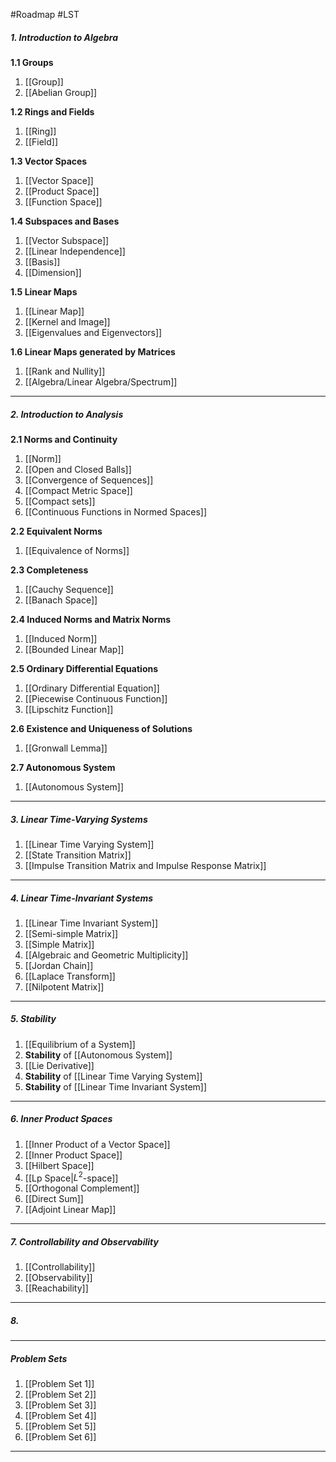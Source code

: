 #Roadmap #LST 

##### 1. Introduction to Algebra
**1.1 Groups**
1. [[Group]]
2. [[Abelian Group]]
   
**1.2 Rings and Fields**
1. [[Ring]]
2. [[Field]]

**1.3 Vector Spaces**
1. [[Vector Space]]
2. [[Product Space]]
4. [[Function Space]]

**1.4 Subspaces and Bases**
1. [[Vector Subspace]]
2. [[Linear Independence]]
3. [[Basis]]
4. [[Dimension]]

**1.5 Linear Maps**
1. [[Linear Map]]
2. [[Kernel and Image]]
3. [[Eigenvalues and Eigenvectors]]

**1.6 Linear Maps generated by Matrices**
1. [[Rank and Nullity]]
2. [[Algebra/Linear Algebra/Spectrum]]
---
##### 2. Introduction to Analysis
**2.1 Norms and Continuity**
1. [[Norm]]
2. [[Open and Closed Balls]]
3. [[Convergence of Sequences]]
4. [[Compact Metric Space]]
5. [[Compact sets]]
6. [[Continuous Functions in Normed Spaces]]

**2.2 Equivalent Norms**
1. [[Equivalence of Norms]]

**2.3 Completeness**
1. [[Cauchy Sequence]]
2. [[Banach Space]]

**2.4 Induced Norms and Matrix Norms**
1. [[Induced Norm]]
2. [[Bounded Linear Map]]

**2.5 Ordinary Differential Equations**
1. [[Ordinary Differential Equation]]
2. [[Piecewise Continuous Function]]
3. [[Lipschitz Function]]

**2.6 Existence and Uniqueness of Solutions**
1. [[Gronwall Lemma]]

**2.7 Autonomous System**
1. [[Autonomous System]]
---
##### 3. Linear Time-Varying Systems
1. [[Linear Time Varying System]]
2. [[State Transition Matrix]]
3. [[Impulse Transition Matrix and Impulse Response Matrix]]
---
##### 4. Linear Time-Invariant Systems
1. [[Linear Time Invariant System]]
2. [[Semi-simple Matrix]]
3. [[Simple Matrix]]
4. [[Algebraic and Geometric Multiplicity]]
5. [[Jordan Chain]]
6. [[Laplace Transform]]
7. [[Nilpotent Matrix]]
---
##### 5. Stability
1. [[Equilibrium of a System]]
2. **Stability** of [[Autonomous System]]
3. [[Lie Derivative]]
4. **Stability** of [[Linear Time Varying System]]
5. **Stability** of [[Linear Time Invariant System]]
---
##### 6. Inner Product Spaces
1. [[Inner Product of a Vector Space]]
2. [[Inner Product Space]]
3. [[Hilbert Space]]
4. [[Lp Space|$L^2$-space]]
5. [[Orthogonal Complement]]
6. [[Direct Sum]]
7. [[Adjoint Linear Map]]
---
##### 7. Controllability and Observability
1. [[Controllability]]
2. [[Observability]]
3. [[Reachability]]
---
##### 8. 
---
##### Problem Sets
1. [[Problem Set 1]]
2. [[Problem Set 2]]
3. [[Problem Set 3]]
4. [[Problem Set 4]]
5. [[Problem Set 5]]
6. [[Problem Set 6]]
---
